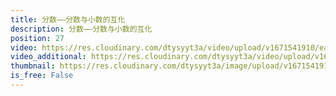 ```yaml
---
title: 分数——分数与小数的互化
description: 分数——分数与小数的互化
position: 27
video: https://res.cloudinary.com/dtysyyt3a/video/upload/v1671541910/easymath/5年级下/04单元分数的意义和性质/vrdnflzfhqhhlh6yzrrt.mp4
video_additional: https://res.cloudinary.com/dtysyyt3a/video/upload/v1671542025/easymath/5年级下/04单元分数的意义和性质/每课一题的解答视频/oqorbgmyyvwo5kxqhluz.mp4
thumbnail: https://res.cloudinary.com/dtysyyt3a/image/upload/v1671541912/easymath/5年级下/04单元分数的意义和性质/pfa4qrzq6zmtupefoqsx.png
is_free: False
---
```

